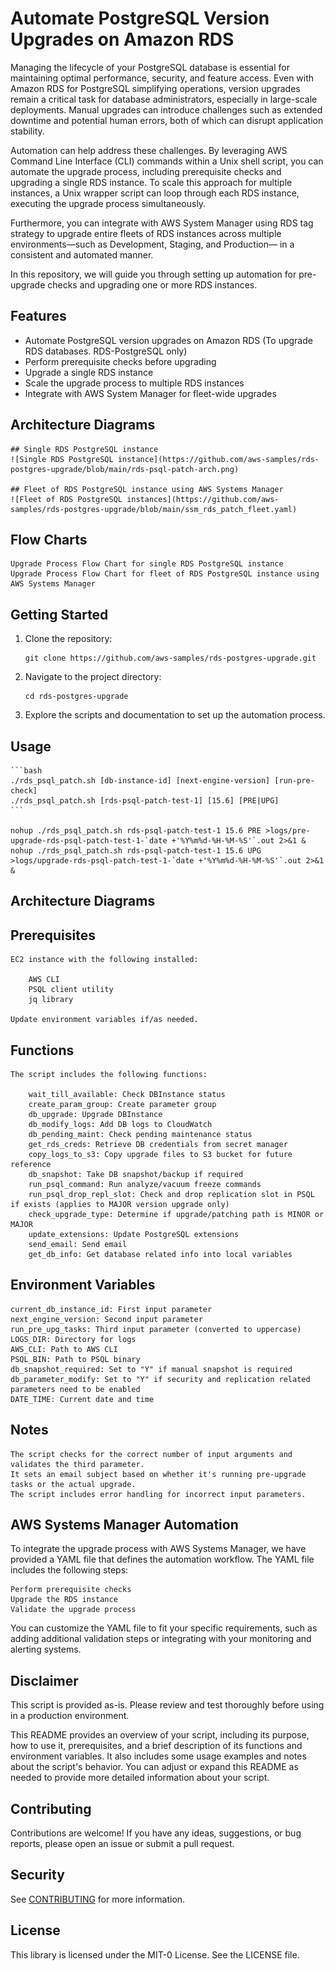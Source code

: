# Automate PostgreSQL Version Upgrades on Amazon RDS

Managing the lifecycle of your PostgreSQL database is essential for maintaining optimal performance, security, and feature access. Even with Amazon RDS for PostgreSQL simplifying operations, version upgrades remain a critical task for database administrators, especially in large-scale deployments. Manual upgrades can introduce challenges such as extended downtime and potential human errors, both of which can disrupt application stability.

Automation can help address these challenges. By leveraging AWS Command Line Interface (CLI) commands within a Unix shell script, you can automate the upgrade process, including prerequisite checks and upgrading a single RDS instance. To scale this approach for multiple instances, a Unix wrapper script can loop through each RDS instance, executing the upgrade process simultaneously.

Furthermore, you can integrate with AWS System Manager using RDS tag strategy to upgrade entire fleets of RDS instances across multiple environments—such as Development, Staging, and Production— in a consistent and automated manner.

In this repository, we will guide you through setting up automation for pre-upgrade checks and upgrading one or more RDS instances.

## Features

- Automate PostgreSQL version upgrades on Amazon RDS (To upgrade RDS databases. RDS-PostgreSQL only)
- Perform prerequisite checks before upgrading
- Upgrade a single RDS instance
- Scale the upgrade process to multiple RDS instances
- Integrate with AWS System Manager for fleet-wide upgrades

## Architecture Diagrams

    ## Single RDS PostgreSQL instance
    ![Single RDS PostgreSQL instance](https://github.com/aws-samples/rds-postgres-upgrade/blob/main/rds-psql-patch-arch.png)

    ## Fleet of RDS PostgreSQL instance using AWS Systems Manager
    ![Fleet of RDS PostgreSQL instances](https://github.com/aws-samples/rds-postgres-upgrade/blob/main/ssm_rds_patch_fleet.yaml)

## Flow Charts

    Upgrade Process Flow Chart for single RDS PostgreSQL instance 
    Upgrade Process Flow Chart for fleet of RDS PostgreSQL instance using AWS Systems Manager

## Getting Started

1. Clone the repository:
   ```
   git clone https://github.com/aws-samples/rds-postgres-upgrade.git
   ```
2. Navigate to the project directory:
   ```
   cd rds-postgres-upgrade
   ```
3. Explore the scripts and documentation to set up the automation process.

## Usage

    ```bash 
    ./rds_psql_patch.sh [db-instance-id] [next-engine-version] [run-pre-check]
    ./rds_psql_patch.sh [rds-psql-patch-test-1] [15.6] [PRE|UPG]
    ```

    nohup ./rds_psql_patch.sh rds-psql-patch-test-1 15.6 PRE >logs/pre-upgrade-rds-psql-patch-test-1-`date +'%Y%m%d-%H-%M-%S'`.out 2>&1 &
    nohup ./rds_psql_patch.sh rds-psql-patch-test-1 15.6 UPG >logs/upgrade-rds-psql-patch-test-1-`date +'%Y%m%d-%H-%M-%S'`.out 2>&1 &
    
## Architecture Diagrams

## Prerequisites

    EC2 instance with the following installed:

        AWS CLI
        PSQL client utility
        jq library

    Update environment variables if/as needed.

## Functions

    The script includes the following functions:

        wait_till_available: Check DBInstance status
        create_param_group: Create parameter group
        db_upgrade: Upgrade DBInstance
        db_modify_logs: Add DB logs to CloudWatch
        db_pending_maint: Check pending maintenance status
        get_rds_creds: Retrieve DB credentials from secret manager
        copy_logs_to_s3: Copy upgrade files to S3 bucket for future reference
        db_snapshot: Take DB snapshot/backup if required
        run_psql_command: Run analyze/vacuum freeze commands
        run_psql_drop_repl_slot: Check and drop replication slot in PSQL if exists (applies to MAJOR version upgrade only)
        check_upgrade_type: Determine if upgrade/patching path is MINOR or MAJOR
        update_extensions: Update PostgreSQL extensions
        send_email: Send email
        get_db_info: Get database related info into local variables

## Environment Variables
    current_db_instance_id: First input parameter
    next_engine_version: Second input parameter
    run_pre_upg_tasks: Third input parameter (converted to uppercase)
    LOGS_DIR: Directory for logs
    AWS_CLI: Path to AWS CLI
    PSQL_BIN: Path to PSQL binary
    db_snapshot_required: Set to "Y" if manual snapshot is required
    db_parameter_modify: Set to "Y" if security and replication related parameters need to be enabled
    DATE_TIME: Current date and time

## Notes
    The script checks for the correct number of input arguments and validates the third parameter.
    It sets an email subject based on whether it's running pre-upgrade tasks or the actual upgrade.
    The script includes error handling for incorrect input parameters.

## AWS Systems Manager Automation

To integrate the upgrade process with AWS Systems Manager, we have provided a YAML file that defines the automation workflow. The YAML file includes the following steps:

    Perform prerequisite checks
    Upgrade the RDS instance
    Validate the upgrade process

You can customize the YAML file to fit your specific requirements, such as adding additional validation steps or integrating with your monitoring and alerting systems.

## Disclaimer

This script is provided as-is. Please review and test thoroughly before using in a production environment.

This README provides an overview of your script, including its purpose, how to use it, prerequisites, and a brief description of its functions and environment variables. It also includes some usage examples and notes about the script's behavior. You can adjust or expand this README as needed to provide more detailed information about your script.

## Contributing

Contributions are welcome! If you have any ideas, suggestions, or bug reports, please open an issue or submit a pull request.

## Security

See [CONTRIBUTING](CONTRIBUTING.md#security-issue-notifications) for more information.

## License

This library is licensed under the MIT-0 License. See the LICENSE file.

